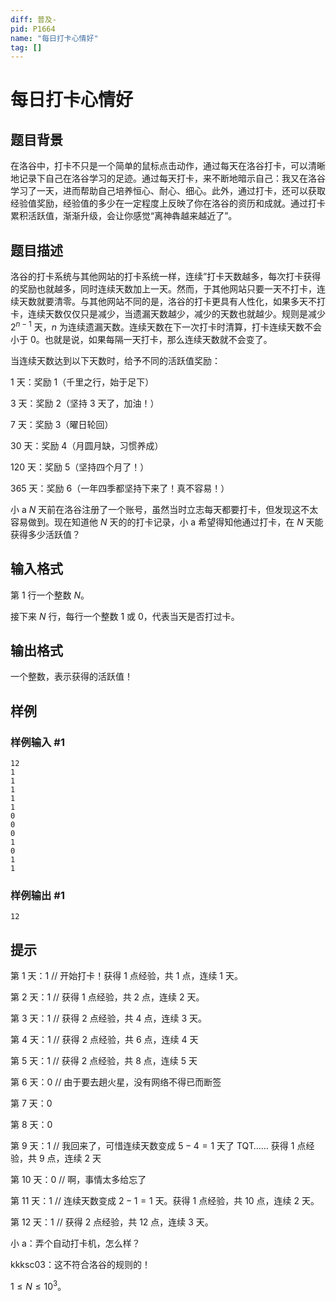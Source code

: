 ```yaml
---
diff: 普及-
pid: P1664
name: "每日打卡心情好"
tag: []
---
```

# 每日打卡心情好
## 题目背景

在洛谷中，打卡不只是一个简单的鼠标点击动作，通过每天在洛谷打卡，可以清晰地记录下自己在洛谷学习的足迹。通过每天打卡，来不断地暗示自己：我又在洛谷学习了一天，进而帮助自己培养恒心、耐心、细心。此外，通过打卡，还可以获取经验值奖励，经验值的多少在一定程度上反映了你在洛谷的资历和成就。通过打卡累积活跃值，渐渐升级，会让你感觉“离神犇越来越近了”。
## 题目描述

洛谷的打卡系统与其他网站的打卡系统一样，连续”打卡天数越多，每次打卡获得的奖励也就越多，同时连续天数加上一天。然而，于其他网站只要一天不打卡，连续天数就要清零。与其他网站不同的是，洛谷的打卡更具有人性化，如果多天不打卡，连续天数仅仅只是减少，当遗漏天数越少，减少的天数也就越少。规则是减少 $2^{n-1}$ 天，$n$ 为连续遗漏天数。连续天数在下一次打卡时清算，打卡连续天数不会小于 $0$。也就是说，如果每隔一天打卡，那么连续天数就不会变了。

当连续天数达到以下天数时，给予不同的活跃值奖励：

$1$ 天：奖励 $1$（千里之行，始于足下）

$3$ 天：奖励 $2$（坚持 $3$ 天了，加油！）

$7$ 天：奖励 $3$（曜日轮回）

$30$ 天：奖励 $4$（月圆月缺，习惯养成）

$120$ 天：奖励 $5$（坚持四个月了！）

$365$ 天：奖励 $6$（一年四季都坚持下来了！真不容易！）

小 a $N$ 天前在洛谷注册了一个账号，虽然当时立志每天都要打卡，但发现这不太容易做到。现在知道他 $N$ 天的的打卡记录，小 a 希望得知他通过打卡，在 $N$ 天能获得多少活跃值？
## 输入格式

第 $1$ 行一个整数 $N$。

接下来 $N$ 行，每行一个整数 $1$ 或 $0$，代表当天是否打过卡。
## 输出格式

一个整数，表示获得的活跃值！

## 样例

### 样例输入 #1
```
12
1
1
1
1
1
0
0
0
1
0
1
1
```
### 样例输出 #1
```
12
```
## 提示

第 $1$ 天：$1$ // 开始打卡！获得 $1$ 点经验，共 $1$ 点，连续 $1$ 天。

第 $2$ 天：$1$ // 获得 $1$ 点经验，共 $2$ 点，连续 $2$ 天。

第 $3$ 天：$1$ // 获得 $2$ 点经验，共 $4$ 点，连续 $3$ 天。

第 $4$ 天：$1$ // 获得 $2$ 点经验，共 $6$ 点，连续 $4$ 天

第 $5$ 天：$1$ // 获得 $2$ 点经验，共 $8$ 点，连续 $5$ 天

第 $6$ 天：$0$ // 由于要去趟火星，没有网络不得已而断签

第 $7$ 天：$0$

第 $8$ 天：$0$

第 $9$ 天：$1$ // 我回来了，可惜连续天数变成 $5-4=1$ 天了 TQT…… 获得 $1$ 点经验，共 $9$ 点，连续 $2$ 天

第 $10$ 天：$0$ // 啊，事情太多给忘了

第 $11$ 天：$1$ // 连续天数变成 $2-1=1$ 天。获得 $1$ 点经验，共 $10$ 点，连续 $2$ 天。

第 $12$ 天：$1$ // 获得 $2$ 点经验，共 $12$ 点，连续 $3$ 天。

小 a：弄个自动打卡机，怎么样？

kkksc03：这不符合洛谷的规则的！

$1\leq N\leq 10^3$。
